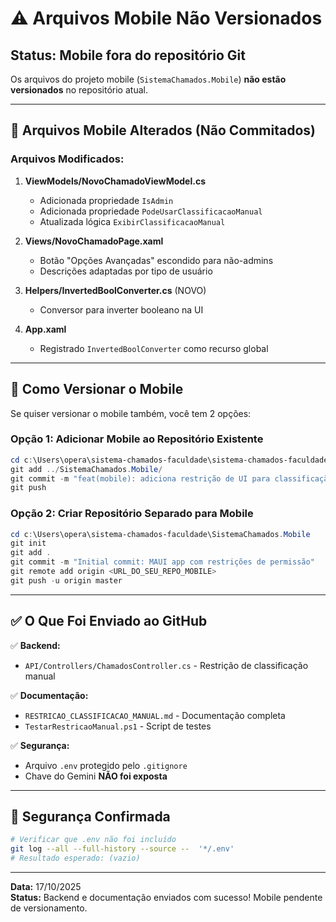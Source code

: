 # ⚠️ Arquivos Mobile Não Versionados

## Status: Mobile fora do repositório Git

Os arquivos do projeto mobile (`SistemaChamados.Mobile`) **não estão versionados** no repositório atual.

---

## 📱 Arquivos Mobile Alterados (Não Commitados)

### Arquivos Modificados:
1. **ViewModels/NovoChamadoViewModel.cs**
   - Adicionada propriedade `IsAdmin`
   - Adicionada propriedade `PodeUsarClassificacaoManual`
   - Atualizada lógica `ExibirClassificacaoManual`

2. **Views/NovoChamadoPage.xaml**
   - Botão "Opções Avançadas" escondido para não-admins
   - Descrições adaptadas por tipo de usuário

3. **Helpers/InvertedBoolConverter.cs** (NOVO)
   - Conversor para inverter booleano na UI

4. **App.xaml**
   - Registrado `InvertedBoolConverter` como recurso global

---

## 🔧 Como Versionar o Mobile

Se quiser versionar o mobile também, você tem 2 opções:

### Opção 1: Adicionar Mobile ao Repositório Existente
```powershell
cd c:\Users\opera\sistema-chamados-faculdade\sistema-chamados-faculdade
git add ../SistemaChamados.Mobile/
git commit -m "feat(mobile): adiciona restrição de UI para classificação manual"
git push
```

### Opção 2: Criar Repositório Separado para Mobile
```powershell
cd c:\Users\opera\sistema-chamados-faculdade\SistemaChamados.Mobile
git init
git add .
git commit -m "Initial commit: MAUI app com restrições de permissão"
git remote add origin <URL_DO_SEU_REPO_MOBILE>
git push -u origin master
```

---

## ✅ O Que Foi Enviado ao GitHub

✅ **Backend:**
- `API/Controllers/ChamadosController.cs` - Restrição de classificação manual

✅ **Documentação:**
- `RESTRICAO_CLASSIFICACAO_MANUAL.md` - Documentação completa
- `TestarRestricaoManual.ps1` - Script de testes

✅ **Segurança:**
- Arquivo `.env` protegido pelo `.gitignore`
- Chave do Gemini **NÃO foi exposta**

---

## 🔐 Segurança Confirmada

```bash
# Verificar que .env não foi incluído
git log --all --full-history --source --  '*/.env'
# Resultado esperado: (vazio)
```

---

**Data:** 17/10/2025  
**Status:** Backend e documentação enviados com sucesso! Mobile pendente de versionamento.
